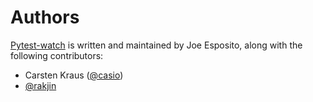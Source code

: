 Authors
=======

[Pytest-watch][home] is written and maintained by Joe Esposito,
along with the following contributors:

- Carsten Kraus ([@casio](https://github.com/casio))
- [@rakjin](https://github.com/rakjin)


[home]: README.md
